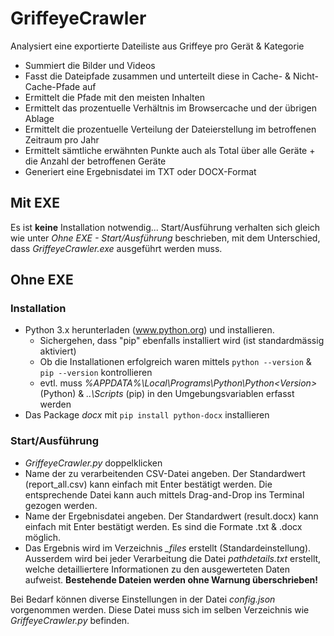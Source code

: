 # GriffeyeCrawler
Analysiert eine exportierte Dateiliste aus Griffeye pro Gerät &amp; Kategorie
- Summiert die Bilder und Videos
- Fasst die Dateipfade zusammen und unterteilt diese in Cache- & Nicht-Cache-Pfade auf
- Ermittelt die Pfade mit den meisten Inhalten
- Ermittelt das prozentuelle Verhältnis im Browsercache und der übrigen Ablage
- Ermittelt die prozentuelle Verteilung der Dateierstellung im betroffenen Zeitraum pro Jahr
- Ermittelt sämtliche erwähnten Punkte auch als Total über alle Geräte + die Anzahl der betroffenen Geräte
- Generiert eine Ergebnisdatei im TXT oder DOCX-Format

## Mit EXE
Es ist **keine** Installation notwendig...
Start/Ausführung verhalten sich gleich wie unter *Ohne EXE - Start/Ausführung* beschrieben, mit dem Unterschied, dass *GriffeyeCrawler.exe* ausgeführt werden muss.

## Ohne EXE
### Installation
- Python 3.x herunterladen (www.python.org) und installieren.
  - Sichergehen, dass "pip" ebenfalls installiert wird (ist standardmässig aktiviert)
  - Ob die Installationen erfolgreich waren mittels ``python --version`` & ``pip --version`` kontrollieren
  - evtl. muss *%APPDATA%\Local\Programs\Python\Python\<Version>* (Python) & *..\Scripts* (pip) in den Umgebungsvariablen erfasst werden
- Das Package *docx* mit ``pip install python-docx`` installieren

### Start/Ausführung
- *GriffeyeCrawler.py* doppelklicken
- Name der zu verarbeitenden CSV-Datei angeben. Der Standardwert (report_all.csv) kann einfach mit Enter bestätigt werden. Die entsprechende Datei kann auch mittels Drag-and-Drop ins Terminal gezogen werden.
- Name der Ergebnisdatei angeben. Der Standardwert (result.docx) kann einfach mit Enter bestätigt werden. Es sind die Formate .txt & .docx möglich.
- Das Ergebnis wird im Verzeichnis *_files* erstellt (Standardeinstellung). Ausserdem wird bei jeder Verarbeitung die Datei *pathdetails.txt* erstellt, welche detailliertere Informationen zu den ausgewerteten Daten aufweist.
**Bestehende Dateien werden ohne Warnung überschrieben!**

Bei Bedarf können diverse Einstellungen in der Datei *config.json* vorgenommen werden. Diese Datei muss sich im selben Verzeichnis wie *GriffeyeCrawler.py* befinden.
